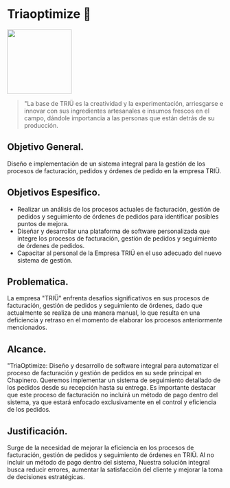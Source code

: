 # Triaoptimize 👋
<img src="https://github.com/Triaoptimize/TriaOptimize/assets/168865599/5c48985a-2762-4af2-8e16-551ec425ceb4" width="150" height="150">

>"La base de TRIÜ es la creatividad y la experimentación, arriesgarse e innovar con sus ingredientes artesanales e insumos frescos en el campo, dándole importancia a las personas que están detrás de su producción.

## Objetivo General.
Diseño e implementación de un sistema integral para la gestión de los procesos de facturación, pedidos y órdenes de pedido en la empresa TRIÜ.
## Objetivos Espesifico.
* Realizar un análisis de los procesos actuales de facturación, gestión de pedidos y seguimiento de órdenes de pedidos para identificar posibles puntos de mejora.
* Diseñar y desarrollar una plataforma de software personalizada que integre los procesos de facturación, gestión de pedidos y seguimiento de órdenes de pedidos.
* Capacitar al personal de la Empresa TRIÜ en el uso adecuado del nuevo sistema de gestión.
## Problematica.
La empresa "TRIÜ" enfrenta desafíos significativos en sus procesos de facturación, gestión de pedidos y seguimiento de órdenes, dado que actualmente se realiza de una manera manual, lo que resulta en una deficiencia y retraso en el momento de elaborar los procesos anteriormente mencionados.
## Alcance.
"TriaOptimize: Diseño y desarrollo de software integral para automatizar el proceso de facturación y gestión de pedidos en su sede principal en Chapinero. Queremos implementar un sistema de seguimiento detallado de los pedidos desde su recepción hasta su entrega. Es importante destacar que este proceso de facturación no incluirá un método de pago dentro del sistema, ya que estará enfocado exclusivamente en el control y eficiencia de los pedidos.
## Justificación.
Surge de la necesidad de mejorar la eficiencia en los procesos de facturación, gestión de pedidos y seguimiento de órdenes en TRIÜ. Al no incluir un método de pago dentro del sistema, Nuestra solución integral busca reducir errores, aumentar la satisfacción del cliente y mejorar la toma de decisiones estratégicas. 











